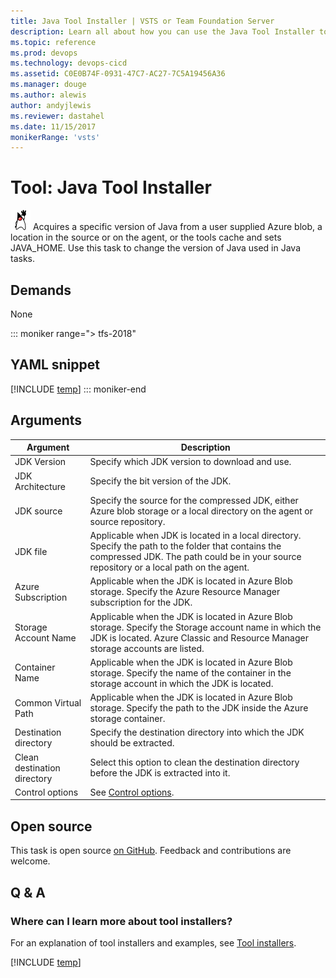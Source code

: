 ```yaml
---
title: Java Tool Installer | VSTS or Team Foundation Server
description: Learn all about how you can use the Java Tool Installer to change the version of Java in VSTS and Team Foundation Server (TFS). 
ms.topic: reference
ms.prod: devops
ms.technology: devops-cicd
ms.assetid: C0E0B74F-0931-47C7-AC27-7C5A19456A36
ms.manager: douge
ms.author: alewis
author: andyjlewis
ms.reviewer: dastahel
ms.date: 11/15/2017
monikerRange: 'vsts'
---
```


# Tool: Java Tool Installer

![icon](_img/java.png) Acquires a specific version of Java from a user supplied Azure blob, a location in the source or on the agent, or the tools cache and sets JAVA_HOME. Use this task to change the version of Java used in Java tasks.

## Demands

None

::: moniker range="> tfs-2018"
## YAML snippet
[!INCLUDE [temp](../_shared/yaml/JavaToolInstallerV0.md)]
::: moniker-end

## Arguments

| Argument | Description |
|----------|-------------|
| JDK Version | Specify which JDK version to download and use. |
| JDK Architecture | Specify the bit version of the JDK. |
| JDK source | Specify the source for the compressed JDK, either Azure blob storage or a local directory on the agent or source repository. |
| JDK file | Applicable when JDK is located in a local directory. Specify the path to the folder that contains the compressed JDK. The path could be in your source repository or a local path on the agent.|
| Azure Subscription | Applicable when the JDK is located in Azure Blob storage. Specify the Azure Resource Manager subscription for the JDK.|
| Storage Account Name | Applicable when the JDK is located in Azure Blob storage. Specify the Storage account name in which the JDK is located. Azure Classic and Resource Manager storage accounts are listed. |
| Container Name | Applicable when the JDK is located in Azure Blob storage. Specify the name of the container in the storage account in which the JDK is located.|
| Common Virtual Path | Applicable when the JDK is located in Azure Blob storage. Specify the path to the JDK inside the Azure storage container. |
| Destination directory | Specify the destination directory into which the JDK should be extracted. |
| Clean destination directory | Select this option to clean the destination directory before the JDK is extracted into it. |
| Control options | See [Control options](../../process/tasks.md#controloptions). |

## Open source

This task is open source [on GitHub](https://github.com/Microsoft/vsts-tasks). Feedback and contributions are welcome.

## Q & A
<!-- BEGINSECTION class="md-qanda" -->

### Where can I learn more about tool installers?

For an explanation of tool installers and examples, see [Tool installers](../../process/tasks.md#tool-installers).

[!INCLUDE [temp](../../_shared/qa-agents.md)]

<!-- ENDSECTION -->
